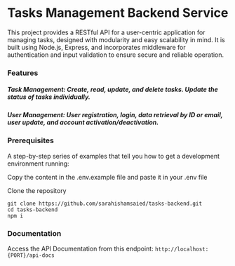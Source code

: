 # Tasks Management Backend Service
This project provides a RESTful API for a user-centric application for managing tasks, designed with modularity and easy scalability in mind. It is built using Node.js, Express, and incorporates middleware for authentication and input validation to ensure secure and reliable operation.

### Features
##### Task Management: Create, read, update, and delete tasks. Update the status of tasks individually.
##### User Management: User registration, login, data retrieval by ID or email, user update, and account activation/deactivation.


### Prerequisites
  
A step-by-step series of examples that tell you how to get a development environment running:

Copy the content in the .env.example file and paste it in your .env file 

Clone the repository

    git clone https://github.com/sarahishamsaied/tasks-backend.git
    cd tasks-backend
    npm i

### Documentation

Access the API Documentation from this endpoint:
                  `http://localhost:{PORT}/api-docs`

